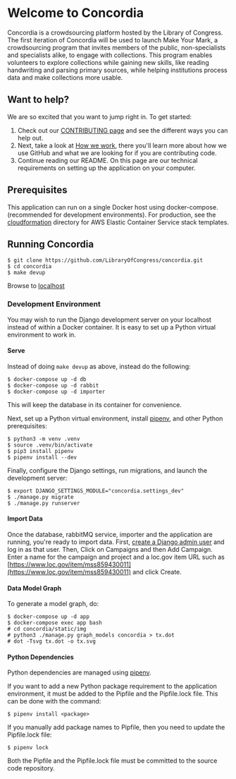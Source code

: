 # Welcome to Concordia 

Concordia is a crowdsourcing platform hosted by the Library of Congress. The first iteration of Concordia will be used to launch Make Your Mark, a crowdsourcing program that invites members of the public, non-specialists and specialists alike, to engage with collections. This program enables volunteers to explore collections while gaining new skills, like reading handwriting and parsing primary sources, while helping institutions process data and make collections more usable.

## Want to help?

We are so excited that you want to jump right in. To get started:

1. Check out our [CONTRIBUTING page](docs/CONTRIBUTING.md) and see the different ways you can help out. 
2. Next, take a look at [How we work](docs/how-we-work.md), there you'll learn more about how we use GitHub and what we are looking for if you are contributing code.  
3. Continue reading our README. On this page are our technical requirements on setting up the application on your computer. 

## Prerequisites

This application can run on a single Docker host using docker-compose. 
(recommended for development environments). For production, see the 
[cloudformation](concordia/cloudformation/) directory for AWS Elastic Container Service stack templates.

## Running Concordia

    $ git clone https://github.com/LibraryOfCongress/concordia.git
    $ cd concordia
    $ make devup

Browse to [localhost](http://localhost)

### Development Environment

You may wish to run the Django development server on your localhost
instead of within a Docker container. It is easy to set up a Python
virtual environment to work in.

#### Serve

Instead of doing `make devup` as above, instead do the following:

    $ docker-compose up -d db
    $ docker-compose up -d rabbit
    $ docker-compose up -d importer

This will keep the database in its container for convenience.

Next, set up a Python virtual environment, 
install [pipenv](https://docs.pipenv.org/), and other Python prerequisites:

    $ python3 -m venv .venv
    $ source .venv/bin/activate
    $ pip3 install pipenv
    $ pipenv install --dev

Finally, configure the Django settings, run migrations, and launch the
development server:

    $ export DJANGO_SETTINGS_MODULE="concordia.settings_dev"
    $ ./manage.py migrate
    $ ./manage.py runserver

#### Import Data

Once the database, rabbitMQ service, importer and the application 
are running, you're ready to import data. 
First, [create a Django admin user](https://docs.djangoproject.com/en/2.1/intro/tutorial02/#creating-an-admin-user) 
and log in as that user.
Then, Click on Campaigns and then Add Campaign. Enter a name for the campaign 
and project and a loc.gov item URL such as 
[https://www.loc.gov/item/mss859430011](https://www.loc.gov/item/mss859430011) and click Create.


#### Data Model Graph

To generate a model graph, do:

    $ docker-compose up -d app
    $ docker-compose exec app bash
    # cd concordia/static/img
    # python3 ./manage.py graph_models concordia > tx.dot
    # dot -Tsvg tx.dot -o tx.svg

#### Python Dependencies

Python dependencies are managed using [pipenv](https://docs.pipenv.org/).

If you want to add a new Python package requirement to the application
environment, it must be added to the Pipfile and the Pipfile.lock file.
This can be done with the command:

    $ pipenv install <package>

If you manually add package names to Pipfile, then you need to update
the Pipfile.lock file:

    $ pipenv lock

Both the Pipfile and the Pipfile.lock file must be committed to the
source code repository.
